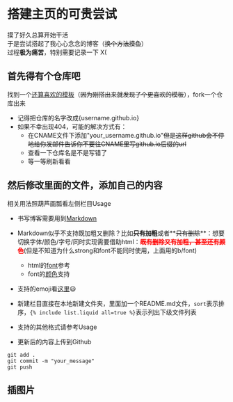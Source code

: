 # 搭建主页的可贵尝试

摸了好久总算开始干活  
于是尝试搭起了我心心念念的博客（~~换个方法摸鱼~~）  
过程**极为痛苦**，特别需要记录一下 X(  


## 首先得有个仓库吧

找到一个[还算喜欢的模板](https://github.com/rundocs/rundocs.io)（~~因为刚搭出来就发现了个更喜欢的模板~~），fork一个仓库出来  
* 记得把仓库的名字改成{username.github.io}  
* 如果不幸出现404，可能的解决方式有：  
    * 在CNAME文件下添加"your_username.github.io"~~但是这样github会不停地给你发邮件告诉你不要往CNAME里写github.io后缀的url~~  
    * 查看一下仓库名是不是写错了  
    * 等一等刷新看看  

## 然后修改里面的文件，添加自己的内容
相关用法照葫芦画瓢看左侧栏目Usage  
* 书写博客需要用到[Markdown](https://guides.github.com/features/mastering-markdown/)  
* Markdown似乎不支持既加粗又删除？比如~~**只有加粗**~~或者**~~只有删除~~**：想要切换字体/颜色/字号/同时实现需要借助html：<font color='red'><b>~~既有删除又有加粗，甚至还有颜色~~</b></font>(但是不知道为什么strong和font不能同时使用，上面用的b/font)
    * html的[font](https://www.w3school.com.cn/tags/tag_font.asp)参考  
    * font的[颜色](https://blog.csdn.net/COCO56/article/details/105155328/)支持  
* 支持的emoji看[这里](https://github.com/ikatyang/emoji-cheat-sheet/blob/master/README.md):smiley:  
* 新建栏目直接在本地新建文件夹，里面加一个README.md文件，`sort`表示排序，`{% include list.liquid all=true %}`表示列出下级文件列表  

* 支持的其他格式请参考Usage  
* 更新后的内容上传到Github  
```
git add .
git commit -m "your_message"
git push
```

## 插图片

